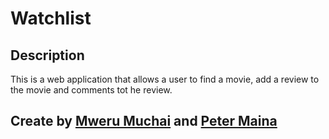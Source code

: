 # Watchlist

## Description
This is a web application that allows a user to find a movie, add a review to the movie and comments tot he review.

## Create by [Mweru Muchai]('https://github.com/mwerumuchai') and [Peter Maina]('https://github.com/petersoleeh')
